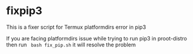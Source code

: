 # fixpip3
This is a fixer script for Termux platformdirs error in pip3

 If you are facing platformdirs issue while trying to run pip3 in proot-distro then run ``` bash fix_pip.sh``` it will resolve the problem

